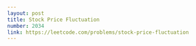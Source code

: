 ```yaml
---
layout: post
title: Stock Price Fluctuation 
number: 2034
link: https://leetcode.com/problems/stock-price-fluctuation
---
```

